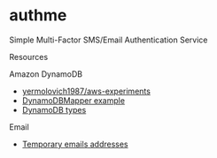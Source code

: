# authme
Simple Multi-Factor SMS/Email Authentication Service

Resources

Amazon DynamoDB
- [yermolovich1987/aws-experiments](https://github.com/yermolovich1987/aws-experiments/tree/master/dynamodb-example/src/main/java/com/dimasco/dynamodb)
- [DynamoDBMapper example](http://docs.aws.amazon.com/amazondynamodb/latest/developerguide/DynamoDBMapper.html)
- [DynamoDB types](http://docs.aws.amazon.com/amazondynamodb/latest/developerguide/DynamoDBMapper.DataTypes.html)


Email
- [Temporary emails addresses](http://www.fakemailgenerator.com/inbox/einrot.com/helfinch1979/)
